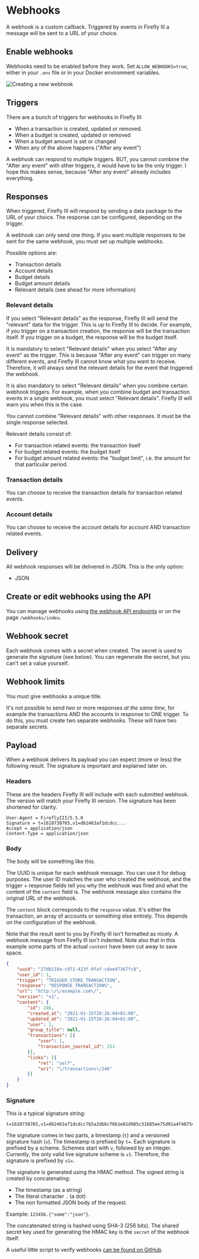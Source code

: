 # Webhooks

A webhook is a custom callback. Triggered by events in Firefly III a message will be sent to a URL of your choice.

## Enable webhooks

Webhooks need to be enabled before they work. Set `ALLOW_WEBHOOKS=true`, either in your `.env` file or in your Docker environment variables.

![Creating a new webhook](../../../images/how-to/firefly-iii/features/webhooks-create.png "Date configuration value 'Ymd' is necessary to parse this file")

## Triggers

There are a bunch of triggers for webhooks in Firefly III:

- When a transaction is created, updated or removed.
- When a budget is created, updated or removed
- When a budget amount is set or changed
- When any of the above happens ("After any event")

A webhook can respond to multiple triggers. BUT, you cannot combine the  "After any event" with other triggers, it would have to be the only trigger. I hope this makes sense, because "After any event" already includes everything.

## Responses

When triggered, Firefly III will respond by sending a data package to the URL of your choice. The response can be configured, depending on the trigger.

A webhook can only send one thing. If you want multiple responses to be sent for the same webhook, you must set up multiple webhooks.

Possible options are:

- Transaction details
- Account details
- Budget details
- Budget amount details
- Relevant details (see ahead for more information)

### Relevant details

If you select "Relevant details" as the response, Firefly III will send the "relevant" data for the trigger. This is up to Firefly III to decide. For example, if you trigger on a transaction creation, the response will be the transaction itself. If you trigger on a budget, the response will be the budget itself.

It is mandatory to select "Relevant details" when you select "After any event" as the trigger. This is because "After any event" can trigger on many different events, and Firefly III cannot know what you want to receive. Therefore, it will always send the relevant details for the event that triggered the webhook.

It is also mandatory to select "Relevant details" when you combine certain webhook triggers. For example, when you combine budget and transaction events in a single webhook, you must select "Relevant details". Firefly III will warn you when this is the case. 

You cannot combine "Relevant details" with other responses. It must be the single response selected.

Relevant details consist of:

- For transaction related events: the transaction itself
- For budget related events: the budget itself
- For budget amount related events: the "budget limit", i.e. the amount for that particular period.

### Transaction details

You can choose to receive the transaction details for transaction related events.

### Account details

You can choose to receive the account details for account AND transaction related events.

## Delivery

All webhook responses will be delivered in JSON. This is the only option:

- JSON

## Create or edit webhooks using the API

You can manage webhooks using [the webhook API endpoints](https://api-docs.firefly-iii.org/#/webhooks) or on the page `/webhooks/index`.

## Webhook secret

Each webhook comes with a secret when created. The secret is used to generate the signature (see below). You can regenerate the secret, but you can't set a value yourself.

## Webhook limits

You must give webhooks a unique title.

It's not possible to send *two* or more responses *at the same time*, for example the transactions AND the accounts in response to ONE trigger. To do this, you must create two separate webhooks. These will have two separate secrets.

## Payload

When a webhook delivers its payload you can expect (more or less) the following result. The signature is important and explained later on.

### Headers

These are the headers Firefly III will include with each submitted webhook. The version will match your Firefly III version. The signature has been shortened for clarity.

```
User-Agent = FireflyIII/5.5.0
Signature = t=1610738765,v1=d62463af1dcdcc...
Accept = application/json
Content-Type = application/json
```

### Body

The body will be something like this.

The UUID is unique for each webhook message. You can use it for debug purposes. The user ID matches the user who created the webhook, and the trigger + response fields tell you why the webhook was fired and what the content of the `content` field is. The webhook message also contains the original URL of the webhook.

The `content` block corresponds to the `response` value. It's either the transaction, an array of accounts or something else entirely. This depends on the configuration of the webhook.

Note that the result sent to you by Firefly III isn't formatted as nicely. A webhook message from Firefly III isn't indented. Note also that in this example some parts of the actual `content` have been cut away to save space.

```json
{
	"uuid": "27db119a-c971-423f-9faf-cdae47367fc8",
	"user_id": 1,
	"trigger": "TRIGGER_STORE_TRANSACTION",
	"response": "RESPONSE_TRANSACTIONS",
	"url": "http:\/\/example.com\/",
	"version": "v1",
	"content": {
		"id": 246,
		"created_at": "2021-01-15T20:26:04+01:00",
		"updated_at": "2021-01-15T20:26:04+01:00",
		"user": 1,
		"group_title": null,
		"transactions": [{
			"user": 1,
			"transaction_journal_id": 251
		}],
		"links": [{
			"rel": "self",
			"uri": "\/transactions\/246"
		}]
	}
}
```


### Signature

This is a typical signature string:

```
t=1610738765,v1=d62463af1dcdcc7b5a2db6cf6b1e01d985c31685ee75d01a4f40754dbb4cf396
```

The signature comes in two parts, a timestamp (`t`) and a versioned signature hash (`v`). The timestamp is prefixed by `t=`. Each signature is prefixed by a scheme. Schemes start with `v`, followed by an integer. Currently, the only valid live signature scheme is `v1`. Therefore, the signature is prefixed by `v1=`.

The signature is generated using the HMAC method. The signed string is created by concatenating:

* The timestamp (as a string)
* The literal character `.` (a dot)
* The non formatted JSON body of the request.

Example: `123456.{"some":"json"}`.

The concatenated string is hashed using SHA-3 (256 bits). The shared secret key used for generating the HMAC key is the `secret` of the webhook itself.

A useful little script to verify webhooks [can be found on GitHub](https://gist.github.com/JC5/b8bedee09a7cb81f55e27149058e8c72).
